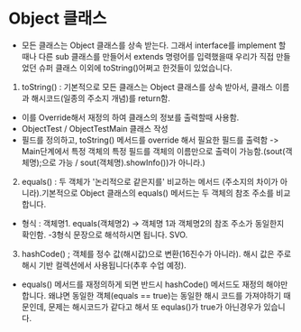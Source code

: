 # Object 클래스
- 모든 클래스는 Object 클래스를 상속 받는다. 그래서 interface를 implement 할때나 다른 sub 클래스를 만들어서 extends 명령어를 입력했을때 우리가 직접 만들었던 슈퍼 클래스 이외에
toString()어쩌고 한것들이 있었습니다.
1. toString() : 기본적으로 모든 클래스는 Object 클래스를 상속 받아서, 클래스 이름과 해시코드(일종의 주소지 개념)를 return함.
- 이를 Override해서 재정의 하여 클래스의 정보를 출력할때 사용함.
- ObjectTest / ObjectTestMain 클래스 작성 
- 필드를 정의하고, toString() 메서드를 override 해서 필요한 필드를 출력함 -> Main단계에서 특정 객체의 특정 필드를 객체의 이름만으로 출력이 가능함.(sout(객체명);으로 가능
/ sout(객체명).showInfo())가 아니라.)

2. equals() : 두 객체가 '논리적으로 같은지를' 비교하는 메서드 (주소지의 차이가 아니라).기본적으로 Object 클래스의 equals() 메서드는 두 객체의 참조 주소를 비교합니다.
- 형식 : 객체명1. equals(객체명2) -> 객체명 1과 객체명2의 참조 주소가 동일한지 확인함. -3형식 문장으로 해석하시면 됩니다. SVO.


3. hashCode() ; 객체를 정수 값(해시값)으로 변환(16진수가 아니라). 해시 값은 주로 해시 기반 컬렉션에서 사용됩니다(추후 수업 예정).
- equals() 메서드를 재정의하게 되면 반드시 hashCode() 메서드도 재정의 해야만 합니다. 왜냐면 동일한 객체(equals == true)는 동일한 해시 코드를 가져야하기 때문인데, 문제는 해시코드가 같다고
해서 또 equlas()가 true가 아닌경우가 있습니다. 